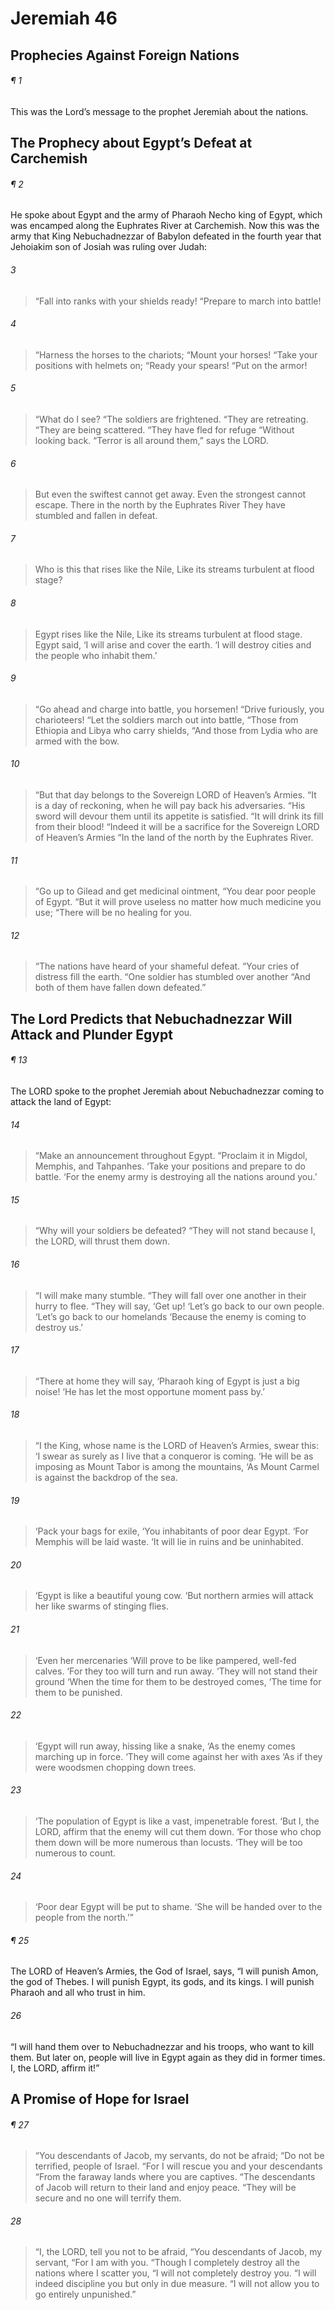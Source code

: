 # Jeremiah 46
## Prophecies Against Foreign Nations
###### ¶ 1
This was the Lord’s message to the prophet Jeremiah about the nations.
## The Prophecy about Egypt’s Defeat at Carchemish
###### ¶ 2
He spoke about Egypt and the army of Pharaoh Necho king of Egypt, which was encamped along the Euphrates River at Carchemish. Now this was the army that King Nebuchadnezzar of Babylon defeated in the fourth year that Jehoiakim son of Josiah was ruling over Judah:
###### 3
> “Fall into ranks with your shields ready!
> “Prepare to march into battle!
###### 4
> “Harness the horses to the chariots;
> “Mount your horses!
> “Take your positions with helmets on;
> “Ready your spears!
> “Put on the armor!
###### 5
> “What do I see?
> “The soldiers are frightened.
> “They are retreating.
> “They are being scattered.
> “They have fled for refuge
> “Without looking back.
> “Terror is all around them,” says the LORD.
###### 6
> But even the swiftest cannot get away.
> Even the strongest cannot escape.
> There in the north by the Euphrates River
> They have stumbled and fallen in defeat.
###### 7
> Who is this that rises like the Nile,
> Like its streams turbulent at flood stage?
###### 8
> Egypt rises like the Nile,
> Like its streams turbulent at flood stage.
> Egypt said, ‘I will arise and cover the earth.
> ‘I will destroy cities and the people who inhabit them.’
###### 9
> “Go ahead and charge into battle, you horsemen!
> “Drive furiously, you charioteers!
> “Let the soldiers march out into battle,
> “Those from Ethiopia and Libya who carry shields,
> “And those from Lydia who are armed with the bow.
###### 10
> “But that day belongs to the Sovereign LORD of Heaven’s Armies.
> “It is a day of reckoning, when he will pay back his adversaries.
> “His sword will devour them until its appetite is satisfied.
> “It will drink its fill from their blood!
> “Indeed it will be a sacrifice for the Sovereign LORD of Heaven’s Armies
> “In the land of the north by the Euphrates River.
###### 11
> “Go up to Gilead and get medicinal ointment,
> “You dear poor people of Egypt.
> “But it will prove useless no matter how much medicine you use;
> “There will be no healing for you.
###### 12
> “The nations have heard of your shameful defeat.
> “Your cries of distress fill the earth.
> “One soldier has stumbled over another
> “And both of them have fallen down defeated.”
## The Lord Predicts that Nebuchadnezzar Will Attack and Plunder Egypt
###### ¶ 13
The LORD spoke to the prophet Jeremiah about Nebuchadnezzar coming to attack the land of Egypt:
###### 14
> “Make an announcement throughout Egypt.
> “Proclaim it in Migdol, Memphis, and Tahpanhes.
> ‘Take your positions and prepare to do battle.
> ‘For the enemy army is destroying all the nations around you.’
###### 15
> “Why will your soldiers be defeated?
> “They will not stand because I, the LORD, will thrust them down.
###### 16
> “I will make many stumble.
> “They will fall over one another in their hurry to flee.
> “They will say, ‘Get up!
> ‘Let’s go back to our own people.
> ‘Let’s go back to our homelands
> ‘Because the enemy is coming to destroy us.’
###### 17
> “There at home they will say, ‘Pharaoh king of Egypt is just a big noise!
> ‘He has let the most opportune moment pass by.’
###### 18
> “I the King, whose name is the LORD of Heaven’s Armies, swear this:
> ‘I swear as surely as I live that a conqueror is coming.
> ‘He will be as imposing as Mount Tabor is among the mountains,
> ‘As Mount Carmel is against the backdrop of the sea.
###### 19
> ‘Pack your bags for exile,
> ‘You inhabitants of poor dear Egypt.
> ‘For Memphis will be laid waste.
> ‘It will lie in ruins and be uninhabited.
###### 20
> ‘Egypt is like a beautiful young cow.
> ‘But northern armies will attack her like swarms of stinging flies.
###### 21
> ‘Even her mercenaries
> ‘Will prove to be like pampered, well-fed calves.
> ‘For they too will turn and run away.
> ‘They will not stand their ground
> ‘When the time for them to be destroyed comes,
> ‘The time for them to be punished.
###### 22
> ‘Egypt will run away, hissing like a snake,
> ‘As the enemy comes marching up in force.
> ‘They will come against her with axes
> ‘As if they were woodsmen chopping down trees.
###### 23
> ‘The population of Egypt is like a vast, impenetrable forest.
> ‘But I, the LORD, affirm that the enemy will cut them down.
> ‘For those who chop them down will be more numerous than locusts.
> ‘They will be too numerous to count.
###### 24
> ‘Poor dear Egypt will be put to shame.
> ‘She will be handed over to the people from the north.’”
###### ¶ 25
The LORD of Heaven’s Armies, the God of Israel, says, “I will punish Amon, the god of Thebes. I will punish Egypt, its gods, and its kings. I will punish Pharaoh and all who trust in him.
###### 26
“I will hand them over to Nebuchadnezzar and his troops, who want to kill them. But later on, people will live in Egypt again as they did in former times. I, the LORD, affirm it!”
## A Promise of Hope for Israel
###### ¶ 27
> “You descendants of Jacob, my servants, do not be afraid;
> “Do not be terrified, people of Israel.
> “For I will rescue you and your descendants
> “From the faraway lands where you are captives.
> “The descendants of Jacob will return to their land and enjoy peace.
> “They will be secure and no one will terrify them.
###### 28
> “I, the LORD, tell you not to be afraid,
> “You descendants of Jacob, my servant,
> “For I am with you.
> “Though I completely destroy all the nations where I scatter you,
> “I will not completely destroy you.
> “I will indeed discipline you but only in due measure.
> “I will not allow you to go entirely unpunished.”

